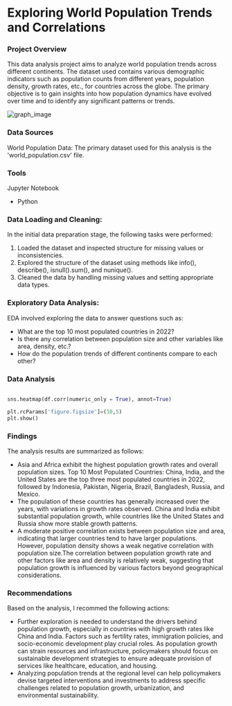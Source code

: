 # Exploring World Population Trends and Correlations

### Project Overview

This data analysis project aims to analyze world population trends across different continents. The dataset used contains various demographic indicators such as population counts from different years, population density, growth rates, etc., for countries across the globe. The primary objective is to gain insights into how population dynamics have evolved over time and to identify any significant patterns or trends.

![graph_image](https://github.com/skpordzih/Exploratory-Data-Analysis-Project/assets/163223093/0a9c87cd-c106-4d78-bc0b-6867afb7dc7b)





### Data Sources

World Population Data: The primary dataset used for this analysis is the 'world_population.csv' file.

### Tools

Jupyter Notebook

- Python

  
### Data Loading and Cleaning:

In the initial data preparation stage, the following tasks were performed:
1. Loaded the dataset and inspected structure for missing values or inconsistencies.
2. Explored the structure of the dataset using methods like info(), describe(), isnull().sum(), and nunique().
3. Cleaned the data by handling missing values and setting appropriate data types.

### Exploratory Data Analysis:

EDA involved exploring the data to answer questions such as:

- What are the top 10 most populated countries in 2022?
- Is there any correlation between population size and other variables like area, density, etc.?
- How do the population trends of different continents compare to each other?

### Data Analysis

```python

sns.heatmap(df.corr(numeric_only = True), annot=True)

plt.rcParams['figure.figsize']=(10,5)
plt.show()

```

### Findings

The analysis results are summarized as follows:
- Asia and Africa exhibit the highest population growth rates and overall population sizes.
Top 10 Most Populated Countries: China, India, and the United States are the top three most populated countries in 2022, followed by Indonesia, Pakistan, Nigeria, Brazil, Bangladesh, Russia, and Mexico.
- The population of these countries has generally increased over the years, with variations in growth rates observed. China and India exhibit substantial population growth, while countries like the United States and Russia show more stable growth patterns.
- A moderate positive correlation exists between population size and area, indicating that larger countries tend to have larger populations. However, population density shows a weak negative correlation with population size.The correlation between population growth rate and other factors like area and density is relatively weak, suggesting that population growth is influenced by various factors beyond geographical considerations.

### Recommendations
Based on the analysis, I recommed the following actions:
- Further exploration is needed to understand the drivers behind population growth, especially in countries with high growth rates like China and India. Factors such as fertility rates, immigration policies, and socio-economic development play crucial roles. As population growth can strain resources and infrastructure, policymakers should focus on sustainable development strategies to ensure adequate provision of services like healthcare, education, and housing.
- Analyzing population trends at the regional level can help policymakers devise targeted interventions and investments to address specific challenges related to population growth, urbanization, and environmental sustainability.

